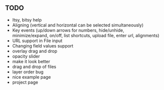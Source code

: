## TODO

* Itsy, bitsy help
* Aligning (vertical and horizontal can be selected simultaneously)
* Key events (up/down arrows for numbers, hide/unhide, minimize/expand, on/off, list shortcuts, upload file, enter url, alignments)
* URL support in File input
* Changing field values support
* overlay drag and drop
* opacity slider
* make it look better
* drag and drop of files
* layer order bug
* nice example page
* project page